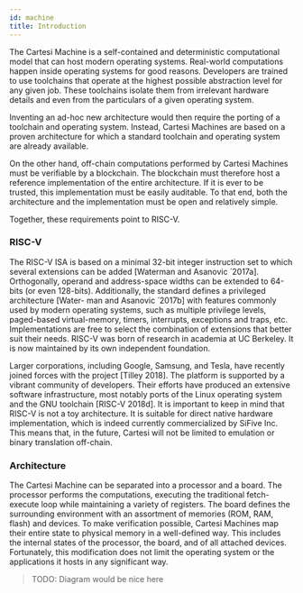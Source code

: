 ```yaml
---
id: machine
title: Introduction
---
```


The Cartesi Machine is a self-contained and deterministic computational model that can host modern operating systems. 
Real-world computations happen inside operating systems for good reasons. 
Developers are trained to use toolchains that operate at the highest possible abstraction level for any given job. 
These toolchains isolate them from irrelevant hardware details and even from the particulars of a given operating system. 

Inventing an ad-hoc new architecture would then require the porting of a toolchain and operating system. 
Instead, Cartesi Machines are based on a proven architecture for which a standard toolchain and operating system are already available.

On the other hand, off-chain computations performed by Cartesi Machines must be verifiable by a blockchain. 
The blockchain must therefore host a reference implementation of the entire architecture. 
If it is ever to be trusted, this implementation must be easily auditable. 
To that end, both the architecture and the implementation must be open and relatively simple. 

Together, these requirements point to RISC-V.

### RISC-V

The RISC-V ISA is based on a minimal 32-bit integer instruction set to which several extensions can be added [Waterman and Asanovic ́ 2017a]. 
Orthogonally, operand and address-space widths can be extended to 64-bits (or even 128-bits). 
Additionally, the standard defines a privileged architecture [Water- man and Asanovic ́ 2017b] with features commonly used by modern operating systems, such as multiple privilege levels, paged-based virtual-memory, timers, interrupts, exceptions and traps, etc. Implementations are free to select the combination of extensions that better suit their needs.
RISC-V was born of research in academia at UC Berkeley. It is now maintained by its own independent foundation. 

Larger corporations, including Google, Samsung, and Tesla, have recently joined forces with the project [Tilley 2018]. 
The platform is supported by a vibrant community of developers. 
Their efforts have produced an extensive software infrastructure, most notably ports of the Linux operating system and the GNU toolchain [RISC-V 2018d]. 
It is important to keep in mind that RISC-V is not a toy architecture. It is suitable for direct native hardware implementation, which is indeed currently commercialized by SiFive Inc. 
This means that, in the future, Cartesi will not be limited to emulation or binary translation off-chain.

### Architecture

The Cartesi Machine can be separated into a processor and a board. 
The processor performs the computations, executing the traditional fetch-execute loop while maintaining a variety of registers. 
The board defines the surrounding environment with an assortment of memories (ROM, RAM, flash) and devices. 
To make verification possible, Cartesi Machines map their entire state to physical memory in a well-defined way. 
This includes the internal states of the processor, the board, and of all attached devices. 
Fortunately, this modification does not limit the operating system or the applications it hosts in any significant way.

> TODO: Diagram would be nice here
